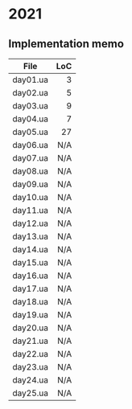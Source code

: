 # 2021

## Implementation memo

| File             | LoC    |
|------------------|-------:|
|      day01.ua    | 3      |
|      day02.ua    | 5      |
|      day03.ua    | 9      |
|      day04.ua    | 7      |
|      day05.ua    | 27     |
|      day06.ua    | N/A    |
|      day07.ua    | N/A    |
|      day08.ua    | N/A    |
|      day09.ua    | N/A    |
|      day10.ua    | N/A    |
|      day11.ua    | N/A    |
|      day12.ua    | N/A    |
|      day13.ua    | N/A    |
|      day14.ua    | N/A    |
|      day15.ua    | N/A    |
|      day16.ua    | N/A    |
|      day17.ua    | N/A    |
|      day18.ua    | N/A    |
|      day19.ua    | N/A    |
|      day20.ua    | N/A    |
|      day21.ua    | N/A    |
|      day22.ua    | N/A    |
|      day23.ua    | N/A    |
|      day24.ua    | N/A    |
|      day25.ua    | N/A    |
